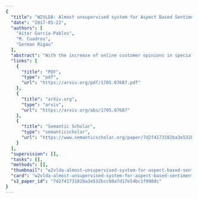 ```yaml
---
{
  "title": "W2VLDA: Almost unsupervised system for Aspect Based Sentiment Analysis",
  "date": "2017-05-22",
  "authors": [
    "Aitor García-Pablos",
    "M. Cuadros",
    "German Rigau"
  ],
  "abstract": "With the increase of online customer opinions in specialised websites and social networks, the necessity of automatic systems to help to organise and classify customer reviews by domain-specific aspect/categories and sentiment polarity is more important than ever. Supervised approaches to Aspect Based Sentiment Analysis obtain good results for the domain/language their are trained on, but having manually labelled data for training supervised systems for all domains and languages are usually very costly and time consuming. In this work we describe W2VLDA, an almost unsupervised system based on topic modelling, that combined with some other unsupervised methods and a minimal configuration, performs aspect/category classifiation, aspect-terms/opinion-words separation and sentiment polarity classification for any given domain and language. We evaluate the performance of the aspect and sentiment classification in the multilingual SemEval 2016 task 5 (ABSA) dataset. We show competitive results for several languages (English, Spanish, French and Dutch) and domains (hotels, restaurants, electronic-devices).",
  "links": [
    {
      "title": "PDF",
      "type": "pdf",
      "url": "https://arxiv.org/pdf/1705.07687.pdf"
    },
    {
      "title": "arXiv.org",
      "type": "arxiv",
      "url": "https://arxiv.org/abs/1705.07687"
    },
    {
      "title": "Semantic Scholar",
      "type": "semanticscholar",
      "url": "https://www.semanticscholar.org/paper/7d2f4173182ba3e532bccb0a7d17e54bc1f090dc"
    }
  ],
  "supervision": [],
  "tasks": [],
  "methods": [],
  "thumbnail": "w2vlda-almost-unsupervised-system-for-aspect-based-sentiment-analysis-thumb.jpg",
  "card": "w2vlda-almost-unsupervised-system-for-aspect-based-sentiment-analysis-card.jpg",
  "s2_paper_id": "7d2f4173182ba3e532bccb0a7d17e54bc1f090dc"
}
---
```


